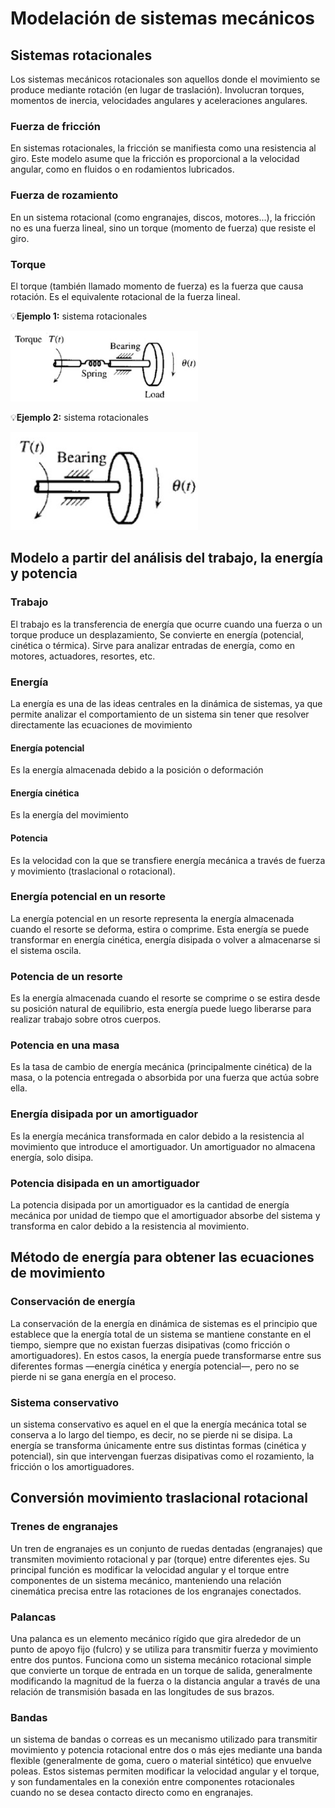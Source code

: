 # Modelación de sistemas mecánicos
## Sistemas rotacionales 
Los sistemas mecánicos rotacionales son aquellos donde el movimiento se produce mediante rotación (en lugar de traslación). Involucran torques, momentos de inercia, velocidades angulares y aceleraciones angulares.
### Fuerza de fricción 
En sistemas rotacionales, la fricción se manifiesta como una resistencia al giro. Este modelo asume que la fricción es proporcional a la velocidad angular, como en fluidos o en rodamientos lubricados.
### Fuerza de rozamiento 
En un sistema rotacional (como engranajes, discos, motores...), la fricción no es una fuerza lineal, sino un torque (momento de fuerza) que resiste el giro. 
### Torque 
El torque (también llamado momento de fuerza) es la fuerza que causa rotación. Es el equivalente rotacional de la fuerza lineal.

💡**Ejemplo 1:** sistema rotacionales 

<img src="images/EJ11.jpg"  width="300"/>


💡**Ejemplo 2:** sistema rotacionales 

<img src="images/EJ12.jpg"  width="300"/>

##  Modelo a partir del análisis del trabajo, la energía y potencia
### Trabajo
El trabajo es la transferencia de energía que ocurre cuando una fuerza o un torque produce un desplazamiento, Se convierte en energía (potencial, cinética o térmica). Sirve para analizar entradas de energía, como en motores, actuadores, resortes, etc.
### Energía 
La energía es una de las ideas centrales en la dinámica de sistemas, ya que permite analizar el comportamiento de un sistema sin tener que resolver directamente las ecuaciones de movimiento
#### Energía potencial 
Es la energía almacenada debido a la posición o deformación
#### Energía cinética 
Es la energía del movimiento
#### Potencia
Es la velocidad con la que se transfiere energía mecánica a través de fuerza y movimiento (traslacional o rotacional).
### Energía potencial en un resorte 
La energía potencial en un resorte representa la energía almacenada cuando el resorte se deforma, estira o comprime. Esta energía se puede transformar en energía cinética, energía disipada  o volver a almacenarse si el sistema oscila.
### Potencia de un resorte 
Es la energía almacenada cuando el resorte se comprime o se estira desde su posición natural de equilibrio, esta energía puede luego liberarse para realizar trabajo sobre otros cuerpos.
### Potencia en una masa
Es la tasa de cambio de energía mecánica (principalmente cinética) de la masa, o la potencia entregada o absorbida por una fuerza que actúa sobre ella.
### Energía disipada por un amortiguador 
Es la energía mecánica transformada en calor debido a la resistencia al movimiento que introduce el amortiguador.
Un amortiguador no almacena energía, solo disipa.
### Potencia disipada en un amortiguador 
La potencia disipada por un amortiguador es la cantidad de energía mecánica por unidad de tiempo que el amortiguador absorbe del sistema y transforma en calor debido a la resistencia al movimiento. 
## Método de energía para obtener las ecuaciones de movimiento 
### Conservación de energía 
La conservación de la energía en dinámica de sistemas es el principio que establece que la energía total de un sistema se mantiene constante en el tiempo, siempre que no existan fuerzas disipativas (como fricción o amortiguadores). En estos casos, la energía puede transformarse entre sus diferentes formas —energía cinética y energía potencial—, pero no se pierde ni se gana energía en el proceso.
### Sistema conservativo 
un sistema conservativo es aquel en el que la energía mecánica total se conserva a lo largo del tiempo, es decir, no se pierde ni se disipa. La energía se transforma únicamente entre sus distintas formas (cinética y potencial), sin que intervengan fuerzas disipativas como el rozamiento, la fricción o los amortiguadores.
## Conversión movimiento traslacional rotacional 
### Trenes de engranajes 
Un tren de engranajes es un conjunto de ruedas dentadas (engranajes) que transmiten movimiento rotacional y par (torque) entre diferentes ejes. Su principal función es modificar la velocidad angular y el torque entre componentes de un sistema mecánico, manteniendo una relación cinemática precisa entre las rotaciones de los engranajes conectados.
### Palancas 
Una palanca es un elemento mecánico rígido que gira alrededor de un punto de apoyo fijo (fulcro) y se utiliza para transmitir fuerza y movimiento entre dos puntos. Funciona como un sistema mecánico rotacional simple que convierte un torque de entrada en un torque de salida, generalmente modificando la magnitud de la fuerza o la distancia angular a través de una relación de transmisión basada en las longitudes de sus brazos.
### Bandas
un sistema de bandas o correas es un mecanismo utilizado para transmitir movimiento y potencia rotacional entre dos o más ejes mediante una banda flexible (generalmente de goma, cuero o material sintético) que envuelve poleas. Estos sistemas permiten modificar la velocidad angular y el torque, y son fundamentales en la conexión entre componentes rotacionales cuando no se desea contacto directo como en engranajes.
